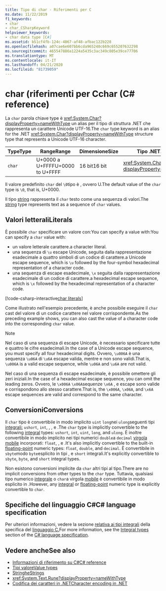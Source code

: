 ```yaml
---
title: Tipo di char - Riferimenti per C
ms.date: 11/22/2019
f1_keywords:
- char
- char_CSharpKeyword
helpviewer_keywords:
- char data type [C#]
ms.assetid: b51cf4fb-124c-4067-af48-afbac122b228
ms.openlocfilehash: a07cae6e607bb6cda965240c669c655207632298
ms.sourcegitcommit: 465547886a1224a5435c3ac349c805e39ce77706
ms.translationtype: MT
ms.contentlocale: it-IT
ms.lasthandoff: 04/21/2020
ms.locfileid: "81739059"
---
```

# <a name="char-c-reference"></a><span data-ttu-id="6a3b3-102">char (riferimenti per C</span><span class="sxs-lookup"><span data-stu-id="6a3b3-102">char (C# reference)</span></span>

<span data-ttu-id="6a3b3-103">La `char` parola chiave type è <xref:System.Char?displayProperty=nameWithType> un alias per il tipo di struttura .NET che rappresenta un carattere Unicode UTF-16.</span><span class="sxs-lookup"><span data-stu-id="6a3b3-103">The `char` type keyword is an alias for the .NET <xref:System.Char?displayProperty=nameWithType> structure type that represents a Unicode UTF-16 character.</span></span>

|<span data-ttu-id="6a3b3-104">Type</span><span class="sxs-lookup"><span data-stu-id="6a3b3-104">Type</span></span>|<span data-ttu-id="6a3b3-105">Range</span><span class="sxs-lookup"><span data-stu-id="6a3b3-105">Range</span></span>|<span data-ttu-id="6a3b3-106">Dimensione</span><span class="sxs-lookup"><span data-stu-id="6a3b3-106">Size</span></span>|<span data-ttu-id="6a3b3-107">Tipo .NET</span><span class="sxs-lookup"><span data-stu-id="6a3b3-107">.NET type</span></span>|
|----------|-----------|----------|-------------------------|
|`char`|<span data-ttu-id="6a3b3-108">U+0000 a U+FFFF</span><span class="sxs-lookup"><span data-stu-id="6a3b3-108">U+0000 to U+FFFF</span></span>|<span data-ttu-id="6a3b3-109">16 bit</span><span class="sxs-lookup"><span data-stu-id="6a3b3-109">16 bit</span></span>|<xref:System.Char?displayProperty=nameWithType>|

<span data-ttu-id="6a3b3-110">Il valore predefinito `char` del `\0`tipo è , ovvero U.</span><span class="sxs-lookup"><span data-stu-id="6a3b3-110">The default value of the `char` type is `\0`, that is, U+0000.</span></span>

<span data-ttu-id="6a3b3-111">Il tipo [string](reference-types.md#the-string-type) rappresenta il `char` testo come una sequenza di valori.</span><span class="sxs-lookup"><span data-stu-id="6a3b3-111">The [string](reference-types.md#the-string-type) type represents text as a sequence of `char` values.</span></span>

## <a name="literals"></a><span data-ttu-id="6a3b3-112">Valori letterali</span><span class="sxs-lookup"><span data-stu-id="6a3b3-112">Literals</span></span>

<span data-ttu-id="6a3b3-113">È possibile `char` specificare un valore con:You can specify a value with:</span><span class="sxs-lookup"><span data-stu-id="6a3b3-113">You can specify a `char` value with:</span></span>

- <span data-ttu-id="6a3b3-114">un valore letterale carattere.</span><span class="sxs-lookup"><span data-stu-id="6a3b3-114">a character literal.</span></span>
- <span data-ttu-id="6a3b3-115">una sequenza di `\u` escape Unicode, seguita dalla rappresentazione esadecimale a quattro simboli di un codice di carattere.</span><span class="sxs-lookup"><span data-stu-id="6a3b3-115">a Unicode escape sequence, which is `\u` followed by the four-symbol hexadecimal representation of a character code.</span></span>
- <span data-ttu-id="6a3b3-116">una sequenza di escape esadecimale, `\x` seguita dalla rappresentazione esadecimale di un codice di carattere.</span><span class="sxs-lookup"><span data-stu-id="6a3b3-116">a hexadecimal escape sequence, which is `\x` followed by the hexadecimal representation of a character code.</span></span>

[!code-csharp-interactive[char literals](snippets/CharType.cs#Literals)]

<span data-ttu-id="6a3b3-117">Come illustrato nell'esempio precedente, è anche possibile eseguire il `char` cast del valore di un codice carattere nel valore corrispondente.</span><span class="sxs-lookup"><span data-stu-id="6a3b3-117">As the preceding example shows, you can also cast the value of a character code into the corresponding `char` value.</span></span>

> [!NOTE]
> <span data-ttu-id="6a3b3-118">Nel caso di una sequenza di escape Unicode, è necessario specificare tutte e quattro le cifre esadecimali.</span><span class="sxs-lookup"><span data-stu-id="6a3b3-118">In the case of a Unicode escape sequence, you must specify all four hexadecimal digits.</span></span> <span data-ttu-id="6a3b3-119">Ovvero, `\u006A` è una sequenza `\u06A` di `\u6A` escape valida, mentre e non sono validi.</span><span class="sxs-lookup"><span data-stu-id="6a3b3-119">That is, `\u006A` is a valid escape sequence, while `\u06A` and `\u6A` are not valid.</span></span>
>
> <span data-ttu-id="6a3b3-120">Nel caso di una sequenza di escape esadecimale, è possibile omettere gli zeri iniziali.</span><span class="sxs-lookup"><span data-stu-id="6a3b3-120">In the case of a hexadecimal escape sequence, you can omit the leading zeros.</span></span> <span data-ttu-id="6a3b3-121">Ovvero, le `\x006A` `\x06A`sequenze `\x6A` , e escape sono valide e corrispondono allo stesso carattere.</span><span class="sxs-lookup"><span data-stu-id="6a3b3-121">That is, the `\x006A`, `\x06A`, and `\x6A` escape sequences are valid and correspond to the same character.</span></span>

## <a name="conversions"></a><span data-ttu-id="6a3b3-122">Conversioni</span><span class="sxs-lookup"><span data-stu-id="6a3b3-122">Conversions</span></span>

<span data-ttu-id="6a3b3-123">Il `char` tipo è convertibile in modo implicito `uint` `long`nei `ulong`seguenti tipi [integrali:](integral-numeric-types.md) `ushort`, `int`, , , e .</span><span class="sxs-lookup"><span data-stu-id="6a3b3-123">The `char` type is implicitly convertible to the following [integral](integral-numeric-types.md) types: `ushort`, `int`, `uint`, `long`, and `ulong`.</span></span> <span data-ttu-id="6a3b3-124">È inoltre convertibile in modo implicito nei tipi numerici `double`a `decimal` [virgola mobile](floating-point-numeric-types.md) incorporati: `float`, , e .</span><span class="sxs-lookup"><span data-stu-id="6a3b3-124">It's also implicitly convertible to the built-in [floating-point](floating-point-numeric-types.md) numeric types: `float`, `double`, and `decimal`.</span></span> <span data-ttu-id="6a3b3-125">È convertibile in `sbyte`modo `byte`esplicito in tipi , e `short` integrali.</span><span class="sxs-lookup"><span data-stu-id="6a3b3-125">It's explicitly convertible to `sbyte`, `byte`, and `short` integral types.</span></span>

<span data-ttu-id="6a3b3-126">Non esistono conversioni implicite da `char` altri tipi al tipo.</span><span class="sxs-lookup"><span data-stu-id="6a3b3-126">There are no implicit conversions from other types to the `char` type.</span></span> <span data-ttu-id="6a3b3-127">Tuttavia, qualsiasi tipo numerico [integrale](integral-numeric-types.md) o `char`a virgola [mobile](floating-point-numeric-types.md) è convertibile in modo esplicito in .</span><span class="sxs-lookup"><span data-stu-id="6a3b3-127">However, any [integral](integral-numeric-types.md) or [floating-point](floating-point-numeric-types.md) numeric type is explicitly convertible to `char`.</span></span>

## <a name="c-language-specification"></a><span data-ttu-id="6a3b3-128">Specifiche del linguaggio C#</span><span class="sxs-lookup"><span data-stu-id="6a3b3-128">C# language specification</span></span>

<span data-ttu-id="6a3b3-129">Per ulteriori informazioni, vedere la sezione [relativa ai tipi integrali](~/_csharplang/spec/types.md#integral-types) della specifica del [linguaggio C.](~/_csharplang/spec/introduction.md)</span><span class="sxs-lookup"><span data-stu-id="6a3b3-129">For more information, see the [Integral types](~/_csharplang/spec/types.md#integral-types) section of the [C# language specification](~/_csharplang/spec/introduction.md).</span></span>

## <a name="see-also"></a><span data-ttu-id="6a3b3-130">Vedere anche</span><span class="sxs-lookup"><span data-stu-id="6a3b3-130">See also</span></span>

- [<span data-ttu-id="6a3b3-131">Informazioni di riferimento su C#</span><span class="sxs-lookup"><span data-stu-id="6a3b3-131">C# reference</span></span>](../index.md)
- [<span data-ttu-id="6a3b3-132">Tipi valore</span><span class="sxs-lookup"><span data-stu-id="6a3b3-132">Value types</span></span>](value-types.md)
- [<span data-ttu-id="6a3b3-133">Stringhe</span><span class="sxs-lookup"><span data-stu-id="6a3b3-133">Strings</span></span>](../../programming-guide/strings/index.md)
- <xref:System.Text.Rune?displayProperty=nameWithType>
- [<span data-ttu-id="6a3b3-134">Codifica dei caratteri in .NET</span><span class="sxs-lookup"><span data-stu-id="6a3b3-134">Character encoding in .NET</span></span>](../../../standard/base-types/character-encoding-introduction.md)
